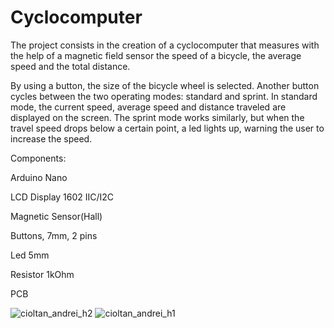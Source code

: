 # Cyclocomputer

The project consists in the creation of a cyclocomputer that measures with the help of a magnetic field sensor the speed of a bicycle, the average speed and the total distance.

By using a button, the size of the bicycle wheel is selected. Another button cycles between the two operating modes: standard and sprint. In standard mode, the current speed, average speed and distance traveled are displayed on the screen. The sprint mode works similarly, but when the travel speed drops below a certain point, a led lights up, warning the user to increase the speed.

Components:

Arduino Nano

LCD Display 1602 IIC/I2C

Magnetic Sensor(Hall)

Buttons, 7mm, 2 pins

Led 5mm

Resistor 1kOhm

PCB


![cioltan_andrei_h2](https://github.com/cioltanandrei/Cyclocomputer/assets/12067826/2625d51d-6f45-4211-a0cf-956feeb5119f)
![cioltan_andrei_h1](https://github.com/cioltanandrei/Cyclocomputer/assets/12067826/8234ab1a-c237-46ec-ba55-d217be8fef06)
